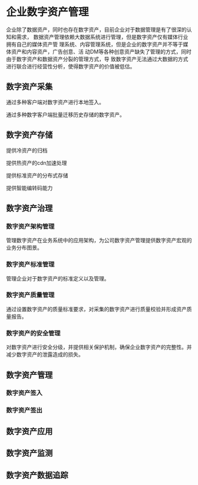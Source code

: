 # 企业数字资产管理

 企业除了数据资产，同时也存在数字资产，目前企业对于数据管理是有了很深的认知和需求，
数据资产管理依赖大数据系统进行管理，但是数字资产仅有媒体行业拥有自己的媒体资产管
理系统、内容管理系统，但是企业的数字资产并不等于媒体资产和内容资产，广告创意、活
动DM等各种创意资产缺失了管理的方式，同时由于数字资产和数据资产分裂的管理方式，导
致数字资产无法通过大数据的方式进行联合进行经营性分析，使得数字资产的价值被低估。


## 数字资产采集
通过多种客户端对数字资产进行本地签入。

通过多种数字客户端批量迁移历史存储的数字资产。
## 数字资产存储
提供冷资产的归档

提供热资产的cdn加速处理

提供标准资产的分布式存储

提供智能编转码能力
## 数字资产治理

### 数字资产架构管理

管理数字资产在业务系统中的应用架构，为公司数字资产管理提供数字资产宏观的业务分布图景。

### 数字资产标准管理

管理企业对于数字资产的标准定义以及管理。

### 数字资产质量管理

通过设置数字资产的质量标准要求，对采集的数字资产进行质量校验并形成资产质量报告。

### 数字资产的安全管理

对数字资产进行安全分级，并提供相关保护机制，确保企业数字资产的完整性。并减少数字资产的泄露造成的损失。

## 数字资产管理
### 数字资产签入
### 数字资产签出

## 数字资产应用

## 数字资产监测

## 数字资产数据追踪

